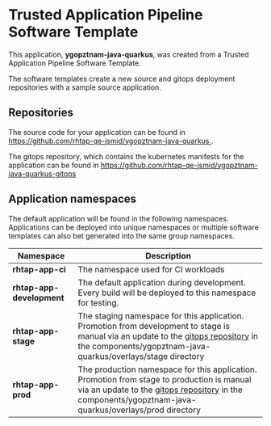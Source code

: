 # Trusted Application Pipeline Software Template

This application, **ygopztnam-java-quarkus**, was created from a Trusted Application Pipeline Software Template.

The software templates create a new source and gitops deployment repositories with a sample source application. 

## Repositories

The source code for your application can be found in [https://github.com/rhtap-qe-jsmid/ygopztnam-java-quarkus ](https://github.com/rhtap-qe-jsmid/ygopztnam-java-quarkus ).
 
The gitops repository, which contains the kubernetes manifests for the application can be found in 
[https://github.com/rhtap-qe-jsmid/ygopztnam-java-quarkus-gitops ](https://github.com/rhtap-qe-jsmid/ygopztnam-java-quarkus-gitops ) 

## Application namespaces 

The default application will be found in the following namespaces. Applications can be deployed into unique namespaces or multiple software templates can also bet generated into the same group namespaces.  

|  Namespace   |  Description   |  
| -------- | -------- |
| **rhtap-app-ci** | The namespace used for CI workloads |
| **rhtap-app-development** | The default application during development. Every build will be deployed to this namespace for testing. |
| **rhtap-app-stage** | The staging namespace for this application. Promotion from development to stage is manual via an update to the [gitops repository](https://github.com/rhtap-qe-jsmid/ygopztnam-java-quarkus-gitops ) in the components/ygopztnam-java-quarkus/overlays/stage directory |
| **rhtap-app-prod** | The production namespace for this application. Promotion from stage to production is manual via an update to the [gitops repository](https://github.com/rhtap-qe-jsmid/ygopztnam-java-quarkus-gitops ) in the components/ygopztnam-java-quarkus/overlays/prod directory |